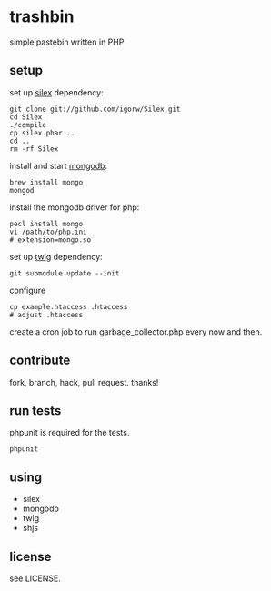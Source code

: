 # trashbin

simple pastebin written in PHP

## setup

set up [silex](https://github.com/fabpot/Silex) dependency:

    git clone git://github.com/igorw/Silex.git
    cd Silex
    ./compile
    cp silex.phar ..
    cd ..
    rm -rf Silex

install and start [mongodb](http://www.mongodb.org):

    brew install mongo
    mongod

install the mongodb driver for php:

    pecl install mongo
    vi /path/to/php.ini
    # extension=mongo.so

set up [twig](http://www.twig-project.org) dependency:

    git submodule update --init

configure

    cp example.htaccess .htaccess
    # adjust .htaccess

create a cron job to run garbage_collector.php every now and then.

## contribute

fork, branch, hack, pull request. thanks!

## run tests

phpunit is required for the tests.

    phpunit

## using

* silex
* mongodb
* twig
* shjs

## license

see LICENSE.
